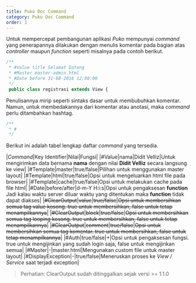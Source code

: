 ```yaml
---
title: Puko Doc Command
category: Puko Doc Command 
order: 1
---
```


Untuk mempercepat pembangunan aplikasi *Puko* mempunyai *command* yang penerapannya 
dilakukan dengan menulis komentar pada bagian atas *controller* maupun *function* seperti misalnya pada contoh berikut.

```php
/**
 * #Value title Selamat Datang
 * #Master master-admin.html
 * #Date before 31-08-2016 12:00:00
 */
 public class registrasi extends View {
```

Penulisannya mirip seperti sintaks dasar untuk membubuhkan komentar.
Namun, untuk membedakannya dari komentar atau anotasi, maka *command* perlu ditambahkan hashtag.

```php
/**
 * #
 */
```

Berikut ini adalah tabel lengkap daftar *command* yang tersedia.

|*Command*|Key Identifier|Nilai|Fungsi|
|#Value|nama|Didit Velliz|Untuk mengirimkan data bernama **nama** dengan nilai **Didit Velliz** secara langsung ke view|
|#Template|master|true/false|Pilihan untuk menggunakan master layout|
|#Template|html|true/false|Opsi untuk mengeluarkan html file pada browser|
|#Template|cache|true/false|Opsi untuk melakukan cache pada file html|
|#Date|before/after|d-m-Y H:i:s|Opsi untuk pengaksesan **function** Jadi kalau waktu server diluar waktu yang ditentukan maka **function** tidak dapat diakses|
|~~#ClearOutput~~|~~value~~|~~true/false~~|~~Opsi untuk membersihkan semua tag value kosong. true untuk membersihkan, false untuk tetap menampilkannya~~|
|~~#ClearOutput~~|~~block~~|~~true/false~~|~~Opsi untuk membersihkan semua tag looping kosong. true untuk membersihkan, false untuk tetap menampilkannya~~|
|~~#ClearOutput~~|~~comment~~|~~true/false~~|~~Opsi untuk membersihkan semua tag komentar. true untuk membersihkan, false untuk tetap menampilkannya~~|
|#Auth|true/false|+|Opsi untuk pengaksesan fungsi. true untuk mengijinkan yang sudah login saja, false untuk mengijinkan semua|
|#Master|-|master.html|Mengunakan custom file untuk master layout|
|#DisplayException|-|true/false|Meneruskan proses ke *View* / *Service* saat terjadi exception|

> Perhatian: ClearOutput sudah ditinggalkan sejak versi >= 1.1.0

